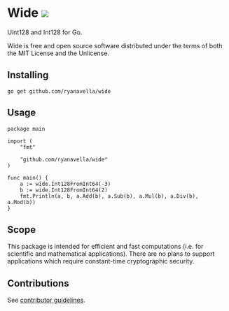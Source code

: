 # Wide [![](https://godoc.org/github.com/ryanavella/wide?status.svg)](https://godoc.org/github.com/ryanavella/wide)

Uint128 and Int128 for Go.

Wide is free and open source software distributed under the terms of both the MIT License and the Unlicense.

## Installing

```shell
go get github.com/ryanavella/wide
```

## Usage

```golang
package main

import (
	"fmt"

	"github.com/ryanavella/wide"
)

func main() {
	a := wide.Int128FromInt64(-3)
	b := wide.Int128FromInt64(2)
	fmt.Println(a, b, a.Add(b), a.Sub(b), a.Mul(b), a.Div(b), a.Mod(b))
}
```

## Scope

This package is intended for efficient and fast computations (i.e. for scientific and mathematical applications). There are no plans to support applications which require constant-time cryptographic security.

## Contributions

See [contributor guidelines](CONTRIBUTING.md).

